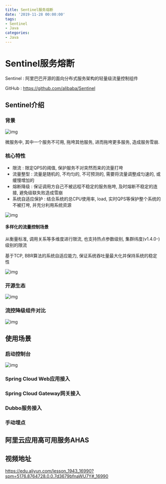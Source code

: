 ```yaml
---
title: Sentinel服务熔断
date: '2019-11-28 00:00:00'
tags:
- Sentinel
- Java
categories:
- Java
---
```


# Sentinel服务熔断

Sentinel : 阿里巴巴开源的面向分布式服务架构的轻量级流量控制组件

GitHub : https://github.com/alibaba/Sentinel

## Sentinel介绍

### 背景

![img](https://gitee.com/swang-harbin/pic-bed/raw/master/images/2021/20210222150016.png)

微服务中, 其中一个服务不可用, 拖垮其他服务, 进而拖垮更多服务, 造成服务雪崩.

### 核心特性

- 限流 : 限定QPS的阈值, 保护服务不对突然而来的流量打垮
- 流量整型 : 流量是随机的, 不均匀的, 不可预测的, 需要将流量调整成匀速的, 或缓慢增加的
- 熔断降级 : 保证调用方自己不被远程不稳定的服务拖垮, 及时熔断不稳定的连接, 避免级联失败造成雪崩
- 系统自适应保护 : 结合系统的总CPU使用率, load, 实时QPS等保护整个系统的不被打垮, 并充分利用系统资源

![img](https://gitee.com/swang-harbin/pic-bed/raw/master/images/2021/20210222150028.png)

#### 多样化的流量控制场景

从衡量标准, 调用关系等多维度进行限流, 也支持热点参数级别, 集群纬度(v1.4.0-)级别的限流

基于TCP, BBR算法的系统自适应能力, 保证系统吞吐量最大化并保持系统的稳定性

![img](https://gitee.com/swang-harbin/pic-bed/raw/master/images/2021/20210222150042.png)

### 开源生态

![img](https://gitee.com/swang-harbin/pic-bed/raw/master/images/2021/20210222150057.png)

### 流控降级组件对比

![img](https://gitee.com/swang-harbin/pic-bed/raw/master/images/2021/20210222150109.png)

## 使用场景

### 启动控制台

![img](https://gitee.com/swang-harbin/pic-bed/raw/master/images/2021/20210222150128.png)

### Spring Cloud Web应用接入

### Spring Cloud Gateway网关接入

### Dubbo服务接入

### 手动埋点

## 阿里云应用高可用服务AHAS

## 视频地址

https://edu.aliyun.com/lesson_1943_16990?spm=5176.8764728.0.0.7d3679bfnaWU7Y#_16990
